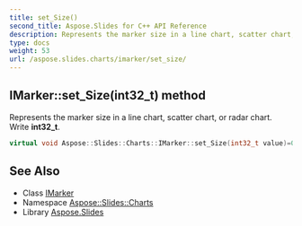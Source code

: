 ```yaml
---
title: set_Size()
second_title: Aspose.Slides for C++ API Reference
description: Represents the marker size in a line chart, scatter chart, or radar chart. Write int32_t.
type: docs
weight: 53
url: /aspose.slides.charts/imarker/set_size/
---
```

## IMarker::set_Size(int32_t) method


Represents the marker size in a line chart, scatter chart, or radar chart. Write **int32_t**.

```cpp
virtual void Aspose::Slides::Charts::IMarker::set_Size(int32_t value)=0
```

## See Also

* Class [IMarker](../)
* Namespace [Aspose::Slides::Charts](../../)
* Library [Aspose.Slides](../../../)